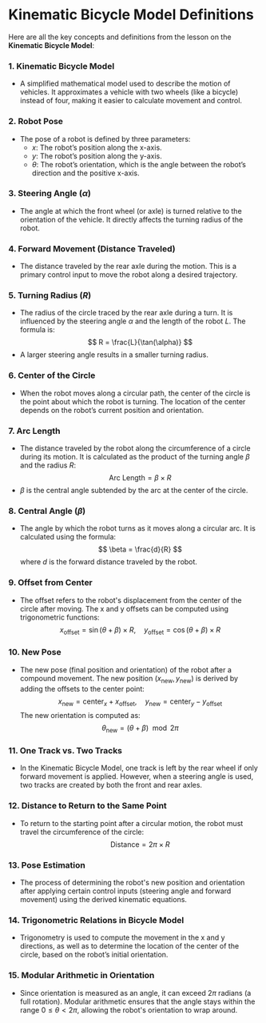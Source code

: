 # Kinematic Bicycle Model Definitions

Here are all the key concepts and definitions from the lesson on the **Kinematic Bicycle Model**:

### 1. **Kinematic Bicycle Model**
   - A simplified mathematical model used to describe the motion of vehicles. It approximates a vehicle with two wheels (like a bicycle) instead of four, making it easier to calculate movement and control.

### 2. **Robot Pose**
   - The pose of a robot is defined by three parameters:
     - $x$: The robot’s position along the x-axis.
     - $y$: The robot’s position along the y-axis.
     - $\theta$: The robot’s orientation, which is the angle between the robot’s direction and the positive x-axis.

### 3. **Steering Angle ($\alpha$)**
   - The angle at which the front wheel (or axle) is turned relative to the orientation of the vehicle. It directly affects the turning radius of the robot.

### 4. **Forward Movement (Distance Traveled)**
   - The distance traveled by the rear axle during the motion. This is a primary control input to move the robot along a desired trajectory.

### 5. **Turning Radius ($R$)**
   - The radius of the circle traced by the rear axle during a turn. It is influenced by the steering angle $\alpha$ and the length of the robot $L$. The formula is:
     $$
     R = \frac{L}{\tan(\alpha)}
     $$
   - A larger steering angle results in a smaller turning radius.

### 6. **Center of the Circle**
   - When the robot moves along a circular path, the center of the circle is the point about which the robot is turning. The location of the center depends on the robot’s current position and orientation.

### 7. **Arc Length**
   - The distance traveled by the robot along the circumference of a circle during its motion. It is calculated as the product of the turning angle $\beta$ and the radius $R$:
     $$
     \text{Arc Length} = \beta \times R
     $$
   - $\beta$ is the central angle subtended by the arc at the center of the circle.

### 8. **Central Angle ($\beta$)**
   - The angle by which the robot turns as it moves along a circular arc. It is calculated using the formula:
     $$
     \beta = \frac{d}{R}
     $$
   where $d$ is the forward distance traveled by the robot.

### 9. **Offset from Center**
   - The offset refers to the robot's displacement from the center of the circle after moving. The x and y offsets can be computed using trigonometric functions:
     $$
     x_{\text{offset}} = \sin(\theta + \beta) \times R, \quad y_{\text{offset}} = \cos(\theta + \beta) \times R
     $$

### 10. **New Pose**
   - The new pose (final position and orientation) of the robot after a compound movement. The new position ($x_{\text{new}}, y_{\text{new}}$) is derived by adding the offsets to the center point:
     $$
     x_{\text{new}} = \text{center}_x + x_{\text{offset}}, \quad y_{\text{new}} = \text{center}_y - y_{\text{offset}}
     $$
   The new orientation is computed as:
     $$
     \theta_{\text{new}} = (\theta + \beta) \mod 2\pi
     $$

### 11. **One Track vs. Two Tracks**
   - In the Kinematic Bicycle Model, one track is left by the rear wheel if only forward movement is applied. However, when a steering angle is used, two tracks are created by both the front and rear axles.

### 12. **Distance to Return to the Same Point**
   - To return to the starting point after a circular motion, the robot must travel the circumference of the circle:
     $$
     \text{Distance} = 2\pi \times R
     $$

### 13. **Pose Estimation**
   - The process of determining the robot's new position and orientation after applying certain control inputs (steering angle and forward movement) using the derived kinematic equations.

### 14. **Trigonometric Relations in Bicycle Model**
   - Trigonometry is used to compute the movement in the x and y directions, as well as to determine the location of the center of the circle, based on the robot’s initial orientation.

### 15. **Modular Arithmetic in Orientation**
   - Since orientation is measured as an angle, it can exceed $2\pi$ radians (a full rotation). Modular arithmetic ensures that the angle stays within the range $0 \leq \theta < 2\pi$, allowing the robot's orientation to wrap around.
